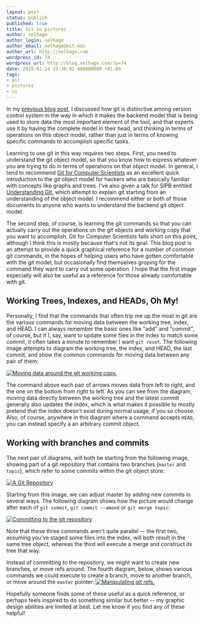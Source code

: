 ```yaml
---
layout: post
status: publish
published: true
title: Git in pictures
author: nelhage
author_login: nelhage
author_email: nelhage@mit.edu
author_url: http://nelhage.com
wordpress_id: 74
wordpress_url: http://blog.nelhage.com/?p=74
date: 2010-01-24 23:30:02.000000000 +01:00
tags:
- git
- pictures
- ui
---
```

In my [previous blog post][git-post], I discussed how git is distinctive among version control system in the way in which it makes the backend model that is being used to store data the most important element of the tool, and that experts use it by having the complete model in their head, and thinking in terms of operations on this object model, rather than just in terms of knowing specific commands to accomplish specific tasks.

Learning to use git in this way requires two steps. First, you need to understand the git object model, so that you know how to express whatever you are trying to do in terms of operations on that object model. In general, I tend to recommend [Git for Computer Scientists][git-cs] as an excellent quick introduction to the git object model for hackers who are basically familiar with concepts like graphs and trees. I've also given a talk for SIPB entitled [Understanding Git](http://cluedumps.mit.edu/wiki/2009/09-29), which attempt to explain git starting from an understanding of the object model. I recommend either or both of those documents to anyone who wants to understand the backend git object model.

The second step, of course, is learning the git commands so that you can actually carry out the operations on the git objects and working copy that you want to accomplish. Git for Computer Scientists falls short on this point, although I think this is mostly because that's not its goal. This blog post is an attempt to provide a quick graphical reference for a number of common git commands, in the hopes of helping users who have gotten comfortable with the git model, but occasionally find themselves groping for the command they want to carry out some operation. I hope that the first image especially will also be useful as a reference for those already comfortable with git.

## Working Trees, Indexes, and HEADs, Oh My!

Personally, I find that the commands that often trip me up the most in git are the various commands for moving data between the working tree, index, and HEAD. I can always remember the basic ones like "add" and "commit", of course, but if I, say, want to update some files in the index to match some commit, it often takes a minute to remember I want `git reset`. The following image attempts to diagram the working tree, the index, and HEAD, the last commit, and show the common commands for moving data between any pair of them:

<a href="http://blog.nelhage.com/wp-content/uploads/2010/01/index-3.png"><img src="http://blog.nelhage.com/wp-content/uploads/2010/01/index-3.png" alt="Moving data around the git working copy." title="Git Index" class="aligncenter size-full wp-image-77" /></a>

The command above each pair of arrows moves data from left to right, and the one on the bottom from right to left. As you can see from the diagram, moving data directly between the working tree and the latest commit generally also updates the index, which is what makes it possible to mostly pretend that the index doesn't exist during normal usage, if you so choose. Also, of course, anywhere in this diagram where a command accepts `HEAD`, you can instead specify a an arbitrary commit object.

## Working with branches and commits

The next pair of diagrams, will both be starting from the following image, showing part of a git repository that contains two branches (`master` and `topic`), which refer to some commits within the git object store:

<a href="http://blog.nelhage.com/wp-content/uploads/2010/01/base.png"><img src="http://blog.nelhage.com/wp-content/uploads/2010/01/base.png" alt="A Git Repository" title="base" class="aligncenter size-full wp-image-80" /></a>

Starting from this image, we can adjust master by adding new commits in several ways. The following diagram shows how the picture would change after each of `git commit`, `git commit --amend` or `git merge topic`:

<a href="http://blog.nelhage.com/wp-content/uploads/2010/01/creating.png"><img src="http://blog.nelhage.com/wp-content/uploads/2010/01/creating.png" alt="Committing to the git repository" title="Committing" class="aligncenter size-full wp-image-81" /></a>

Note that these three commands aren't quite parallel -- the first two, assuming you've staged some files into the index, will both result in the same tree object, whereas the third will execute a merge and construct its tree that way.

Instead of committing to the repository, we might want to create new branches, or move refs around. The fourth diagram, below, shows various commands we could execute to create a branch, move to another branch, or move around the `master` pointer:
<a href="http://blog.nelhage.com/wp-content/uploads/2010/01/branching.png"><img src="http://blog.nelhage.com/wp-content/uploads/2010/01/branching.png" alt="Manipulating git refs." title="Branching"  class="aligncenter size-full wp-image-83" /></a>

Hopefully someone finds some of these useful as a quick reference, or perhaps feels inspired to do something similar but better -- my graphic design abilities are limited at best. Let me know if you find any of these helpful!

[git-post]: /archives/64
[git-cs]: http://eagain.net/articles/git-for-computer-scientists/
[slides]: http://web.mit.edu/nelhage/Public/git-slides-2009.pdf
